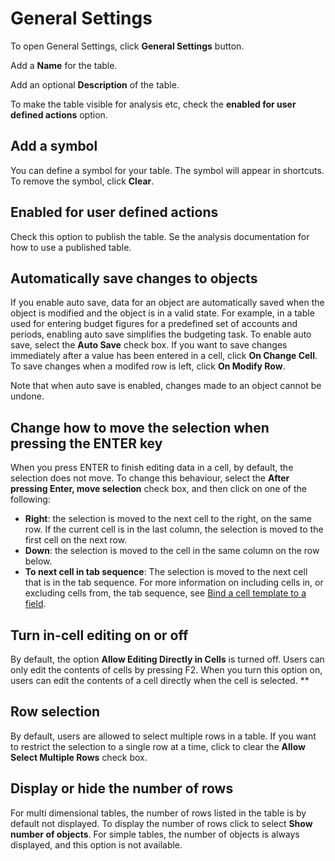 # General Settings


To open General Settings, click **General Settings** button.

Add a **Name** for the table.

Add an optional **Description** of the table.

To make the table visible for analysis etc, check the **enabled for user defined actions** option.


## Add a symbol

You can define a symbol for your table. The symbol will appear in shortcuts. To remove the symbol, click **Clear**. 



## Enabled for user defined actions

Check this option to publish the table. Se the analysis documentation for how to use a published table.


## Automatically save changes to objects

If you enable auto save, data for an object are automatically saved when the object is modified and the object is in a valid state. For example, in a table used for entering budget figures for a predefined set of accounts and periods, enabling auto save simplifies the budgeting task. To enable auto save, select the **Auto Save** check box. If you want to save changes immediately after a value has been entered in a cell, click **On Change Cell**. To save changes when a modifed row is left, click **On Modify Row**.

Note that when auto save is enabled, changes made to an object cannot be undone.

## Change how to move the selection when pressing the ENTER key

When you press ENTER to finish editing data in a cell, by default, the selection does not move. To change this behaviour, select the **After pressing Enter, move selection** check box, and then click on one of the following:

*   **Right**: the selection is moved to the next cell to the right, on the same row. If the current cell is in the last column, the selection is moved to the first cell on the next row.
*   **Down**: the selection is moved to the cell in the same column on the row below.
*   **To next cell in tab sequence**: The selection is moved to the next cell that is in the tab sequence. For more information on including cells in, or excluding cells from, the tab sequence, see [Bind a cell template to a field](layout.md).

## Turn in-cell editing on or off

By default, the option **Allow Editing Directly in Cells** is turned off. Users can only edit the contents of cells by pressing F2\. When you turn this option on, users can edit the contents of a cell directly when the cell is selected. **

## Row selection

By default, users are allowed to select multiple rows in a table. If you want to restrict the selection to a single row at a time, click to clear the **Allow Select Multiple Rows** check box.

## Display or hide the number of rows

For multi dimensional tables, the number of rows listed in the table is by default not displayed. To display the number of rows click to select **Show number of objects**. For simple tables, the number of objects is always displayed, and this option is not available.
